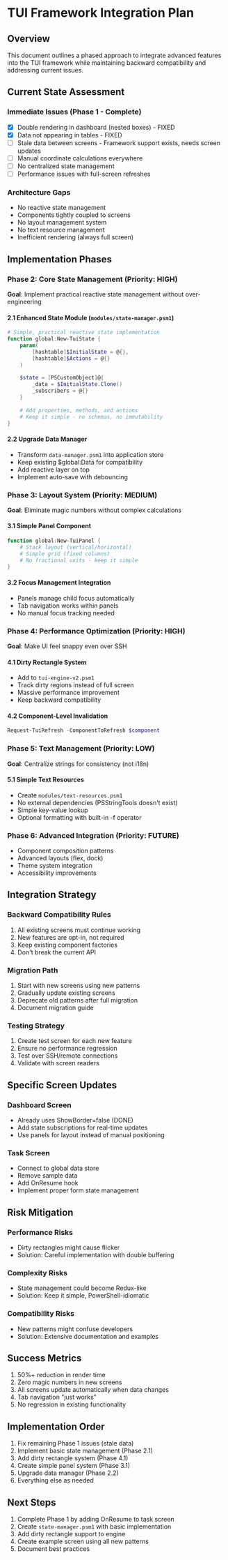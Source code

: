 # TUI Framework Integration Plan

## Overview
This document outlines a phased approach to integrate advanced features into the TUI framework while maintaining backward compatibility and addressing current issues.

## Current State Assessment

### Immediate Issues (Phase 1 - Complete)
- [x] Double rendering in dashboard (nested boxes) - FIXED
- [x] Data not appearing in tables - FIXED  
- [ ] Stale data between screens - Framework support exists, needs screen updates
- [ ] Manual coordinate calculations everywhere
- [ ] No centralized state management
- [ ] Performance issues with full-screen refreshes

### Architecture Gaps
- No reactive state management
- Components tightly coupled to screens
- No layout management system
- No text resource management
- Inefficient rendering (always full screen)

## Implementation Phases

### Phase 2: Core State Management (Priority: HIGH)
**Goal**: Implement practical reactive state management without over-engineering

#### 2.1 Enhanced State Module (`modules/state-manager.psm1`)
```powershell
# Simple, practical reactive state implementation
function global:New-TuiState {
    param(
        [hashtable]$InitialState = @{},
        [hashtable]$Actions = @{}
    )
    
    $state = [PSCustomObject]@{
        _data = $InitialState.Clone()
        _subscribers = @{}
    }
    
    # Add properties, methods, and actions
    # Keep it simple - no schemas, no immutability
}
```

#### 2.2 Upgrade Data Manager
- Transform `data-manager.psm1` into application store
- Keep existing $global:Data for compatibility
- Add reactive layer on top
- Implement auto-save with debouncing

### Phase 3: Layout System (Priority: MEDIUM)
**Goal**: Eliminate magic numbers without complex calculations

#### 3.1 Simple Panel Component
```powershell
function global:New-TuiPanel {
    # Stack layout (vertical/horizontal)
    # Simple grid (fixed columns)
    # No fractional units - keep it simple
}
```

#### 3.2 Focus Management Integration
- Panels manage child focus automatically
- Tab navigation works within panels
- No manual focus tracking needed

### Phase 4: Performance Optimization (Priority: HIGH)
**Goal**: Make UI feel snappy even over SSH

#### 4.1 Dirty Rectangle System
- Add to `tui-engine-v2.psm1`
- Track dirty regions instead of full screen
- Massive performance improvement
- Keep backward compatibility

#### 4.2 Component-Level Invalidation
```powershell
Request-TuiRefresh -ComponentToRefresh $component
```

### Phase 5: Text Management (Priority: LOW)
**Goal**: Centralize strings for consistency (not i18n)

#### 5.1 Simple Text Resources
- Create `modules/text-resources.psm1`
- No external dependencies (PSStringTools doesn't exist)
- Simple key-value lookup
- Optional formatting with built-in -f operator

### Phase 6: Advanced Integration (Priority: FUTURE)
- Component composition patterns
- Advanced layouts (flex, dock)
- Theme system integration
- Accessibility improvements

## Integration Strategy

### Backward Compatibility Rules
1. All existing screens must continue working
2. New features are opt-in, not required
3. Keep existing component factories
4. Don't break the current API

### Migration Path
1. Start with new screens using new patterns
2. Gradually update existing screens
3. Deprecate old patterns after full migration
4. Document migration guide

### Testing Strategy
1. Create test screen for each new feature
2. Ensure no performance regression
3. Test over SSH/remote connections
4. Validate with screen readers

## Specific Screen Updates

### Dashboard Screen
- Already uses ShowBorder=false (DONE)
- Add state subscriptions for real-time updates
- Use panels for layout instead of manual positioning

### Task Screen
- Connect to global data store
- Remove sample data
- Add OnResume hook
- Implement proper form state management

## Risk Mitigation

### Performance Risks
- Dirty rectangles might cause flicker
- Solution: Careful implementation with double buffering

### Complexity Risks
- State management could become Redux-like
- Solution: Keep it simple, PowerShell-idiomatic

### Compatibility Risks
- New patterns might confuse developers
- Solution: Extensive documentation and examples

## Success Metrics
1. 50%+ reduction in render time
2. Zero magic numbers in new screens
3. All screens update automatically when data changes
4. Tab navigation "just works"
5. No regression in existing functionality

## Implementation Order
1. Fix remaining Phase 1 issues (stale data)
2. Implement basic state management (Phase 2.1)
3. Add dirty rectangle system (Phase 4.1)
4. Create simple panel system (Phase 3.1)
5. Upgrade data manager (Phase 2.2)
6. Everything else as needed

## Next Steps
1. Complete Phase 1 by adding OnResume to task screen
2. Create `state-manager.psm1` with basic implementation
3. Add dirty rectangle support to engine
4. Create example screen using all new patterns
5. Document best practices
